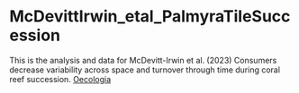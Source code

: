 # McDevittIrwin_etal_PalmyraTileSuccession

This is the analysis and data for McDevitt-Irwin et al. (2023) Consumers decrease variability across space and turnover through time during coral reef succession. [Oecologia](https://link.springer.com/article/10.1007/s00442-023-05404-y)

